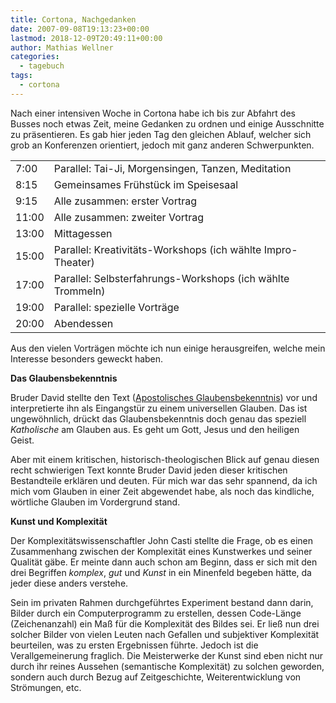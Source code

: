 ```yaml
---
title: Cortona, Nachgedanken
date: 2007-09-08T19:13:23+00:00
lastmod: 2018-12-09T20:49:11+00:00
author: Mathias Wellner
categories:
  - tagebuch
tags:
  - cortona
---
```

Nach einer intensiven Woche in Cortona habe ich bis zur Abfahrt des Busses noch etwas Zeit, meine Gedanken zu ordnen und einige Ausschnitte zu präsentieren. Es gab hier jeden Tag den gleichen Ablauf, welcher sich grob an Konferenzen orientiert, jedoch mit ganz anderen Schwerpunkten.
<!--more-->

<table class="table table-striped">
  <tr>
    <td>7:00</td>    
    <td>Parallel: Tai-Ji, Morgensingen, Tanzen, Meditation</td>
  </tr>  
  <tr>
    <td>8:15</td>    
    <td>Gemeinsames Frühstück im Speisesaal</td>
  </tr>  
  <tr>
    <td>9:15</td>    
    <td>Alle zusammen: erster Vortrag</td>
  </tr>  
  <tr>
    <td>11:00</td>    
    <td>Alle zusammen: zweiter Vortrag</td>
  </tr>  
  <tr>
    <td>13:00</td>    
    <td>Mittagessen</td>
  </tr>  
  <tr>
    <td>15:00</td>    
    <td>Parallel: Kreativitäts-Workshops (ich wählte Impro-Theater)</td>
  </tr>  
  <tr>
    <td>17:00</td>    
    <td>Parallel: Selbsterfahrungs-Workshops (ich wählte Trommeln)</td>
  </tr>  
  <tr>
    <td>19:00</td>    
    <td>Parallel: spezielle Vorträge</td>
  </tr>  
  <tr>
    <td>20:00</td>    
    <td>Abendessen</td>
  </tr>
</table>

Aus den vielen Vorträgen möchte ich nun einige herausgreifen, welche mein Interesse besonders geweckt haben.

**Das Glaubensbekenntnis**

Bruder David stellte den Text ([Apostolisches Glaubensbekenntnis](http://de.wikipedia.org/wiki/Apostolisches_Glaubensbekenntnis)) vor und interpretierte ihn als Eingangstür zu einem universellen Glauben. Das ist ungewöhnlich, drückt das Glaubensbekenntnis doch genau das speziell _Katholische_ am Glauben aus. Es geht um Gott, Jesus und den heiligen Geist. 

Aber mit einem kritischen, historisch-theologischen Blick auf genau diesen recht schwierigen Text konnte Bruder David jeden dieser kritischen Bestandteile erklären und deuten. Für mich war das sehr spannend, da ich mich vom Glauben in einer Zeit abgewendet habe, als noch das kindliche, wörtliche Glauben im Vordergrund stand.

**Kunst und Komplexität**

Der Komplexitätswissenschaftler John Casti stellte die Frage, ob es einen Zusammenhang zwischen der Komplexität eines Kunstwerkes und seiner Qualität gäbe. Er meinte dann auch schon am Beginn, dass er sich mit den drei Begriffen _komplex_, _gut_ und _Kunst_ in ein Minenfeld begeben hätte, da jeder diese anders verstehe. 

Sein im privaten Rahmen durchgeführtes Experiment bestand dann darin, Bilder durch ein Computerprogramm zu erstellen, dessen Code-Länge (Zeichenanzahl) ein Maß für die Komplexität des Bildes sei. Er ließ nun drei solcher Bilder von vielen Leuten nach Gefallen und subjektiver Komplexität beurteilen, was zu ersten Ergebnissen führte. Jedoch ist die Verallgemeinerung fraglich. Die Meisterwerke der Kunst sind eben nicht nur durch ihr reines Aussehen (semantische Komplexität) zu solchen geworden, sondern auch durch Bezug auf Zeitgeschichte, Weiterentwicklung von Strömungen, etc.